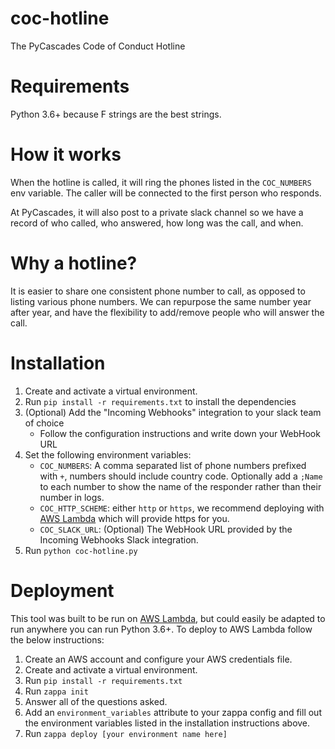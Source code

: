 # coc-hotline
The PyCascades Code of Conduct Hotline

# Requirements
Python 3.6+ because F strings are the best strings.

# How it works
When the hotline is called, it will ring the phones listed in the `COC_NUMBERS` env variable.
The caller will be connected to the first person who responds.

At PyCascades, it will also post to a private slack channel so we have
a record of who called, who answered, how long was the call, and when.

# Why a hotline?
It is easier to share one consistent phone number to call, as opposed to listing
various phone numbers. We can repurpose the same number year after year,
and have the flexibility to add/remove people who will answer the call.

# Installation
1. Create and activate a virtual environment.
2. Run `pip install -r requirements.txt` to install the dependencies
3. (Optional) Add the "Incoming Webhooks" integration to your slack team of choice
    * Follow the configuration instructions and write down your WebHook URL
4. Set the following environment variables:
    * `COC_NUMBERS`: A comma separated list of phone numbers prefixed with `+`, numbers should include country code. Optionally add a `;Name` to each number to show the name of the responder rather than their number in logs.
    * `COC_HTTP_SCHEME`: either `http` or `https`, we recommend deploying with [AWS Lambda](https://aws.amazon.com/lambda/) which will provide https for you.
    * `COC_SLACK_URL`: (Optional) The WebHook URL provided by the Incoming Webhooks Slack integration.
5. Run `python coc-hotline.py`

# Deployment
This tool was built to be run on [AWS Lambda](https://aws.amazon.com/lambda/),
but could easily be adapted to run anywhere you can run
Python 3.6+. To deploy to AWS Lambda follow the below instructions:

1. Create an AWS account and configure your AWS credentials file.
2. Create and activate a virtual environment.
3. Run `pip install -r requirements.txt`
4. Run `zappa init`
5. Answer all of the questions asked.
6. Add an `environment_variables` attribute to your zappa config and fill out the environment
  variables listed in the installation instructions above.
7. Run `zappa deploy [your environment name here]`

